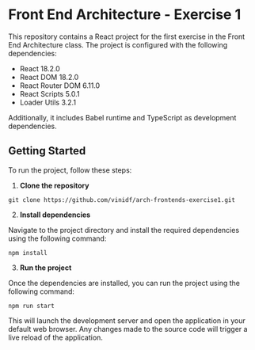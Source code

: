 # Front End Architecture - Exercise 1

This repository contains a React project for the first exercise in the Front End Architecture class. The project is configured with the following dependencies:

- React 18.2.0
- React DOM 18.2.0
- React Router DOM 6.11.0
- React Scripts 5.0.1
- Loader Utils 3.2.1

Additionally, it includes Babel runtime and TypeScript as development dependencies.

## Getting Started

To run the project, follow these steps:

1. **Clone the repository**

`git clone https://github.com/vinidf/arch-frontends-exercise1.git`


2. **Install dependencies**

Navigate to the project directory and install the required dependencies using the following command:

`npm install`


3. **Run the project**

Once the dependencies are installed, you can run the project using the following command:

`npm run start`

This will launch the development server and open the application in your default web browser. Any changes made to the source code will trigger a live reload of the application.